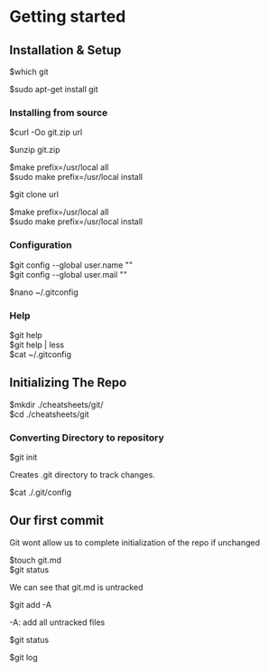 # Getting started  
  
## Installation & Setup  
    
  $which git  
      
  $sudo apt-get install git  
      
### Installing from source  
    
  $curl -Oo git.zip url  
      
  $unzip git.zip  
      
  $make prefix=/usr/local all  
  $sudo make prefix=/usr/local install  
      
  $git clone url  
      
  $make prefix=/usr/local all  
  $sudo make prefix=/usr/local install  
      
### Configuration  
      
  $git config --global user.name ""  
  $git config --global user.mail ""  
      
  $nano ~/.gitconfig  
      
### Help  
      
  $git help  
  $git help | less  
  $cat ~/.gitconfig  
      
## Initializing The Repo  
  
  $mkdir ./cheatsheets/git/  
  $cd ./cheatsheets/git  
      
### Converting Directory to repository  
      
  $git init  
      
  Creates .git directory to track changes.  
      
  $cat ./.git/config  
      
## Our first commit  
    
  Git wont allow us to complete initialization of the repo if unchanged  
      
  $touch git.md  
  $git status  
      
  We can see that git.md is untracked  
      
  $git add -A  
      
  -A: add all untracked files  
      
  $git status  
      
  $git log 
  
    
